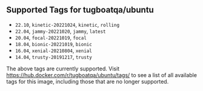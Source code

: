 ## Supported Tags for tugboatqa/ubuntu

* `22.10`, `kinetic-20221024`, `kinetic`, `rolling`
* `22.04`, `jammy-20221020`, `jammy`, `latest`
* `20.04`, `focal-20221019`, `focal`
* `18.04`, `bionic-20221019`, `bionic`
* `16.04`, `xenial-20210804`, `xenial`
* `14.04`, `trusty-20191217`, `trusty`

The above tags are currently supported. Visit https://hub.docker.com/r/tugboatqa/ubuntu/tags/ to see a list of all available tags for this image, including those that are no longer supported.

